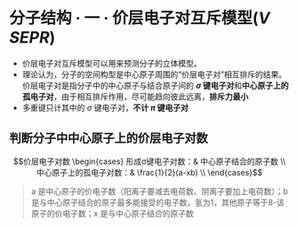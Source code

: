 # 分子结构 · 一 · 价层电子对互斥模型($V\!SEPR$)

- 价层电子对互斥模型可以用来预测分子的立体模型。
- 理论认为，分子的空间构型是中心原子周围的“价层电子对”相互排斥的结果。价层电子对是指分子中的中心原子与结合原子间的 **$\sigma$ 键电子对**和**中心原子上的孤电子对**，由于相互排斥作用，尽可能趋向彼此远离，**排斥力最小**
- 多重键只计其中的 $\sigma$ 键电子对，**不计 $\pi$ 键电子对**

## 判断分子中中心原子上的价层电子对数


$$价层电子对数   \begin{cases}
形成σ键电子对数：& 中心原子结合的原子数 \\
中心原子上的孤电子对数：& \frac{1}{2}(a-xb) \\
\end{cases}$$

> a 是中心原子的价电子数（阳离子要减去电荷数、阴离子要加上电荷数）；b 是与中心原子结合的原子最多能接受的电子数，氢为1，其他原子等于8-该原子的价电子数；x 是与中心原子结合的原子数